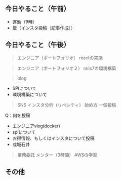 ## 今日やること（午前）
- 運動（9時）
- 飯（インスタ投稿（記事作成））

## 今日やること（午後）

> エンジニア（ポートフォリオ）
reactの実施

> エンジニア（ポートフォリオ２）
> rails7の環境構築

> blog
- SPIについて
- 環境構築について

> SNS
インスタ分析（リベシティ）
始め方
一個投稿

Q：何を投稿

- エンジニアvlog(docker)
- spiについて
- お得情報、もしくはインスタについて投稿
- 成城石井


> 業務委託
メンター（3時間）
AWSの学習

## その他

